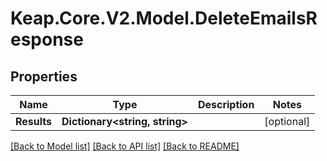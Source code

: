 # Keap.Core.V2.Model.DeleteEmailsResponse

## Properties

Name | Type | Description | Notes
------------ | ------------- | ------------- | -------------
**Results** | **Dictionary&lt;string, string&gt;** |  | [optional] 

[[Back to Model list]](../README.md#documentation-for-models) [[Back to API list]](../README.md#documentation-for-api-endpoints) [[Back to README]](../README.md)

